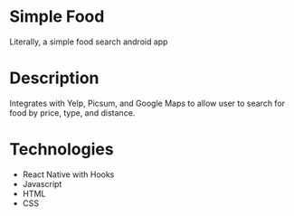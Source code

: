 # Simple Food
Literally, a simple food search android app

# Description
Integrates with Yelp, Picsum, and Google Maps to allow user to search for food by price, type, and distance. 

# Technologies
* React Native with Hooks
* Javascript
* HTML
* CSS
